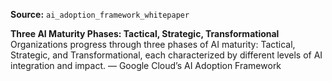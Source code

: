 **Source:** `ai_adoption_framework_whitepaper`

**Three AI Maturity Phases: Tactical, Strategic, Transformational**
Organizations progress through three phases of AI maturity: Tactical, Strategic, and Transformational, each characterized by different levels of AI integration and impact. — Google Cloud’s AI Adoption Framework
